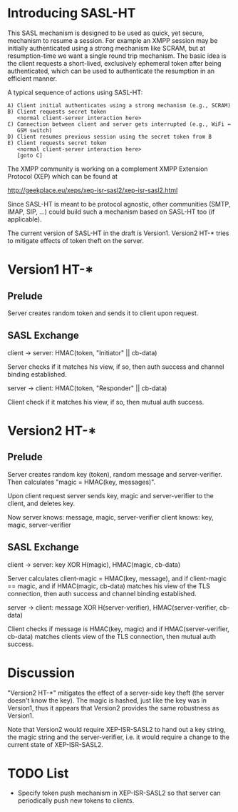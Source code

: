 Introducing SASL-HT
===================

This SASL mechanism is designed to be used as quick, yet secure,
mechanism to resume a session. For example an XMPP session may be
initially authenticated using a strong mechanism like SCRAM, but at
resumption-time we want a single round trip mechanism. The basic idea
is the client requests a short-lived, exclusively ephemeral token
after being authenticated, which can be used to authenticate the
resumption in an efficient manner.

A typical sequence of actions using SASL-HT:

```
A) Client initial authenticates using a strong mechanism (e.g., SCRAM)
B) Client requests secret token
   <normal client-server interaction here>
C) Connection between client and server gets interrupted (e.g., WiFi ↔
   GSM switch)
D) Client resumes previous session using the secret token from B
E) Client requests secret token
   <normal client-server interaction here>
   [goto C]
```
   
The XMPP community is working on a complement XMPP Extension Protocol
(XEP) which can be found at

http://geekplace.eu/xeps/xep-isr-sasl2/xep-isr-sasl2.html

Since SASL-HT is meant to be protocol agnostic, other communities
(SMTP, IMAP, SIP, …) could build such a mechanism based on SASL-HT too
(if applicable).

The current version of SASL-HT in the draft is Version1. Version2 HT-*
tries to mitigate effects of token theft on the server.

Version1 HT-*
============

Prelude
-------

Server creates random token and sends it to client upon request.

SASL Exchange
-------------

client → server: HMAC(token, "Initiator" || cb-data)

Server checks if it matches his view, if so, then auth success and
channel binding established.

server → client: HMAC(token, "Responder" || cb-data)

Client check if it matches his view, if so, then mutual auth success.

Version2 HT-*
========

Prelude
-------

Server creates random key (token), random message and
server-verifier. Then calculates "magic = HMAC(key, messages)".

Upon client request server sends key, magic and server-verifier to the
client, and deletes key.

Now
server knows: message, magic, server-verifier
client knows: key,     magic, server-verifier

SASL Exchange
-------------

client → server: key XOR H(magic), HMAC(magic, cb-data)

Server calculates client-magic = HMAC(key, message), and if
client-magic == magic, and if HMAC(magic, cb-data)
matches his view of the TLS connection, then auth success and channel
binding established.

server → client: message XOR H(server-verifier), HMAC(server-verifier, cb-data)

Client checks if message is HMAC(key, magic) and if
HMAC(server-verifier, cb-data) matches clients view of the TLS
connection, then mutual auth success.

Discussion
==========

"Version2 HT-*" mitigates the effect of a server-side key theft (the
server doesn't know the key). The magic is hashed, just like the key
was in Version1, thus it appears that Version2 provides the same
robustness as Version1.

Note that Version2 would require XEP-ISR-SASL2 to hand out a key
string, the magic string and the server-verifier, i.e. it would
require a change to the current state of XEP-ISR-SASL2.

TODO List
=========

- Specify token push mechanism in XEP-ISR-SASL2 so that server can
  periodically push new tokens to clients.
